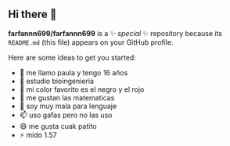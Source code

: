 ## Hi there 👋


**farfannn699/farfannn699** is a ✨ _special_ ✨ repository because its `README.md` (this file) appears on your GitHub profile.

Here are some ideas to get you started:

- 🔭 me llamo paula y tengo 16 años
- 🌱 estudio bioingenieria 
- 👯 mi color favorito es el negro y el rojo 
- 🤔 me gustan las matematicas 
- 💬 soy muy mala para lenguaje 
- 📫 uso gafas pero no las uso 
- 😄 me gusta cuak patito 
- ⚡ mido 1.57

